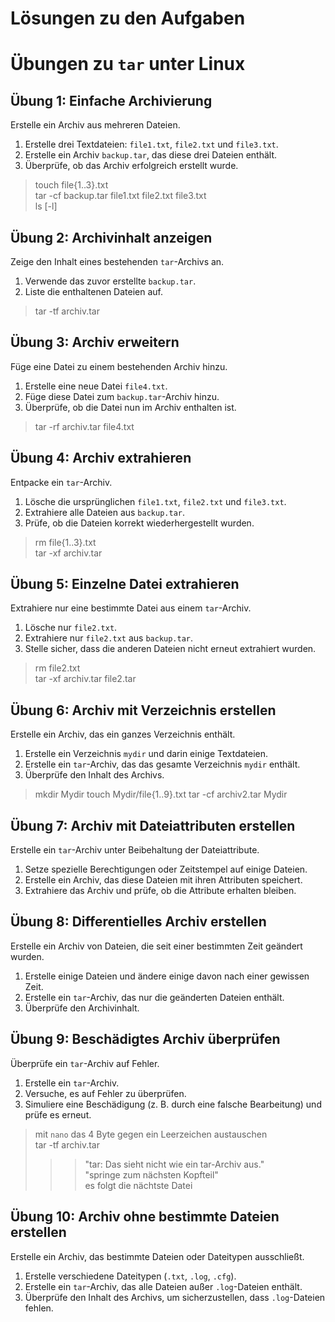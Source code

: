 # Lösungen zu den Aufgaben
# Übungen zu `tar` unter Linux


## Übung 1: Einfache Archivierung
Erstelle ein Archiv aus mehreren Dateien.

1. Erstelle drei Textdateien: `file1.txt`, `file2.txt` und `file3.txt`.
2. Erstelle ein Archiv `backup.tar`, das diese drei Dateien enthält.
3. Überprüfe, ob das Archiv erfolgreich erstellt wurde.

> touch file{1..3}.txt  
> tar -cf backup.tar file1.txt file2.txt file3.txt  
> ls [-l]  

## Übung 2: Archivinhalt anzeigen
Zeige den Inhalt eines bestehenden `tar`-Archivs an.

1. Verwende das zuvor erstellte `backup.tar`.
2. Liste die enthaltenen Dateien auf.

> tar -tf archiv.tar  

## Übung 3: Archiv erweitern
Füge eine Datei zu einem bestehenden Archiv hinzu.

1. Erstelle eine neue Datei `file4.txt`.
2. Füge diese Datei zum `backup.tar`-Archiv hinzu.
3. Überprüfe, ob die Datei nun im Archiv enthalten ist.

> tar -rf archiv.tar file4.txt  

## Übung 4: Archiv extrahieren
Entpacke ein `tar`-Archiv.

1. Lösche die ursprünglichen `file1.txt`, `file2.txt` und `file3.txt`.
2. Extrahiere alle Dateien aus `backup.tar`.
3. Prüfe, ob die Dateien korrekt wiederhergestellt wurden.

> rm file{1..3}.txt  
> tar -xf archiv.tar  

## Übung 5: Einzelne Datei extrahieren
Extrahiere nur eine bestimmte Datei aus einem `tar`-Archiv.

1. Lösche nur `file2.txt`.
2. Extrahiere nur `file2.txt` aus `backup.tar`.
3. Stelle sicher, dass die anderen Dateien nicht erneut extrahiert wurden.

> rm file2.txt  
> tar -xf archiv.tar file2.tar  

## Übung 6: Archiv mit Verzeichnis erstellen
Erstelle ein Archiv, das ein ganzes Verzeichnis enthält.

1. Erstelle ein Verzeichnis `mydir` und darin einige Textdateien.
2. Erstelle ein `tar`-Archiv, das das gesamte Verzeichnis `mydir` enthält.
3. Überprüfe den Inhalt des Archivs.

> mkdir Mydir
> touch Mydir/file{1..9}.txt
> tar -cf archiv2.tar Mydir

## Übung 7: Archiv mit Dateiattributen erstellen
Erstelle ein `tar`-Archiv unter Beibehaltung der Dateiattribute.

1. Setze spezielle Berechtigungen oder Zeitstempel auf einige Dateien.
2. Erstelle ein Archiv, das diese Dateien mit ihren Attributen speichert.
3. Extrahiere das Archiv und prüfe, ob die Attribute erhalten bleiben.

>  

## Übung 8: Differentielles Archiv erstellen
Erstelle ein Archiv von Dateien, die seit einer bestimmten Zeit geändert wurden.

1. Erstelle einige Dateien und ändere einige davon nach einer gewissen Zeit.
2. Erstelle ein `tar`-Archiv, das nur die geänderten Dateien enthält.
3. Überprüfe den Archivinhalt.

>  

## Übung 9: Beschädigtes Archiv überprüfen
Überprüfe ein `tar`-Archiv auf Fehler.

1. Erstelle ein `tar`-Archiv.
2. Versuche, es auf Fehler zu überprüfen.
3. Simuliere eine Beschädigung (z. B. durch eine falsche Bearbeitung) und prüfe es erneut.

> mit `nano` das 4 Byte gegen ein Leerzeichen austauschen  
> tar -tf archiv.tar   
> >> "tar: Das sieht nicht wie ein tar-Archiv aus."  
> >> "springe zum nächsten Kopfteil"  
> >> es folgt die nächtste Datei  

## Übung 10: Archiv ohne bestimmte Dateien erstellen
Erstelle ein Archiv, das bestimmte Dateien oder Dateitypen ausschließt.

>  

1. Erstelle verschiedene Dateitypen (`.txt`, `.log`, `.cfg`).
2. Erstelle ein `tar`-Archiv, das alle Dateien außer `.log`-Dateien enthält.
3. Überprüfe den Inhalt des Archivs, um sicherzustellen, dass `.log`-Dateien fehlen.

